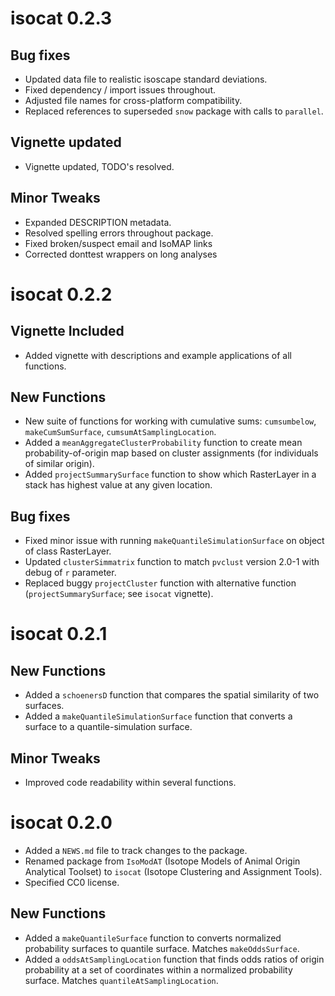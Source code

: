 
# isocat 0.2.3

## Bug fixes
* Updated data file to realistic isoscape standard deviations.
* Fixed dependency / import issues throughout.
* Adjusted file names for cross-platform compatibility.
* Replaced references to superseded `snow` package with calls to `parallel`.

## Vignette updated
* Vignette updated, TODO's resolved.

## Minor Tweaks
* Expanded DESCRIPTION metadata.
* Resolved spelling errors throughout package.
* Fixed broken/suspect email and IsoMAP links
* Corrected donttest wrappers on long analyses


# isocat 0.2.2

## Vignette Included
* Added vignette with descriptions and example applications of all functions.

## New Functions
* New suite of functions for working with cumulative sums: `cumsumbelow`, `makeCumSumSurface`, `cumsumAtSamplingLocation`.
* Added a `meanAggregateClusterProbability` function to create mean probability-of-origin map based on cluster assignments (for individuals of similar origin).
* Added `projectSummarySurface` function to show which RasterLayer in a stack has highest value at any given location.

## Bug fixes
* Fixed minor issue with running `makeQuantileSimulationSurface` on object of class RasterLayer.
* Updated `clusterSimmatrix` function to match `pvclust` version 2.0-1 with debug of `r` parameter.
* Replaced buggy `projectCluster` function with alternative function (`projectSummarySurface`; see `isocat` vignette).


# isocat 0.2.1

## New Functions
* Added a `schoenersD` function that compares the spatial similarity of two surfaces.
* Added a `makeQuantileSimulationSurface` function that converts a surface to a quantile-simulation surface.

## Minor Tweaks
* Improved code readability within several functions.


# isocat 0.2.0

* Added a `NEWS.md` file to track changes to the package.
* Renamed package from `IsoModAT` (Isotope Models of Animal Origin Analytical Toolset) to `isocat` (Isotope Clustering and Assignment Tools). 
* Specified CC0 license.

## New Functions
* Added a `makeQuantileSurface` function to converts normalized probability surfaces to quantile surface. Matches `makeOddsSurface`.
* Added a `oddsAtSamplingLocation` function that finds odds ratios of origin probability at a set of coordinates within a normalized probability surface. Matches `quantileAtSamplingLocation`.
